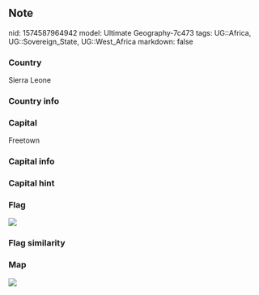 ## Note
nid: 1574587964942
model: Ultimate Geography-7c473
tags: UG::Africa, UG::Sovereign_State, UG::West_Africa
markdown: false

### Country
Sierra Leone

### Country info


### Capital
Freetown

### Capital info


### Capital hint


### Flag
<img src="ug-flag-sierra_leone.svg">

### Flag similarity


### Map
<img src="ug-map-sierra_leone.png">
